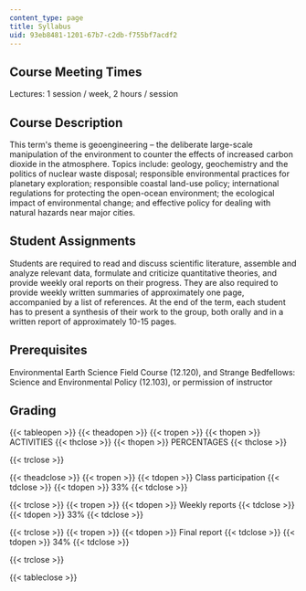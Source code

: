```yaml
---
content_type: page
title: Syllabus
uid: 93eb8481-1201-67b7-c2db-f755bf7acdf2
---
```


Course Meeting Times
--------------------

Lectures: 1 session / week, 2 hours / session

Course Description
------------------

This term's theme is geoengineering – the deliberate large-scale manipulation of the environment to counter the effects of increased carbon dioxide in the atmosphere. Topics include: geology, geochemistry and the politics of nuclear waste disposal; responsible environmental practices for planetary exploration; responsible coastal land-use policy; international regulations for protecting the open-ocean environment; the ecological impact of environmental change; and effective policy for dealing with natural hazards near major cities.

Student Assignments
-------------------

Students are required to read and discuss scientific literature, assemble and analyze relevant data, formulate and criticize quantitative theories, and provide weekly oral reports on their progress. They are also required to provide weekly written summaries of approximately one page, accompanied by a list of references. At the end of the term, each student has to present a synthesis of their work to the group, both orally and in a written report of approximately 10-15 pages.

Prerequisites
-------------

Environmental Earth Science Field Course (12.120), and Strange Bedfellows: Science and Environmental Policy (12.103), or permission of instructor

Grading
-------

{{< tableopen >}}
{{< theadopen >}}
{{< tropen >}}
{{< thopen >}}
ACTIVITIES
{{< thclose >}}
{{< thopen >}}
PERCENTAGES
{{< thclose >}}

{{< trclose >}}

{{< theadclose >}}
{{< tropen >}}
{{< tdopen >}}
Class participation
{{< tdclose >}}
{{< tdopen >}}
33%
{{< tdclose >}}

{{< trclose >}}
{{< tropen >}}
{{< tdopen >}}
Weekly reports
{{< tdclose >}}
{{< tdopen >}}
33%
{{< tdclose >}}

{{< trclose >}}
{{< tropen >}}
{{< tdopen >}}
Final report
{{< tdclose >}}
{{< tdopen >}}
34%
{{< tdclose >}}

{{< trclose >}}

{{< tableclose >}}